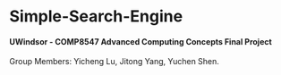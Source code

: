 # Simple-Search-Engine
#### UWindsor - COMP8547 Advanced Computing Concepts Final Project
Group Members: Yicheng Lu, Jitong Yang, Yuchen Shen.
